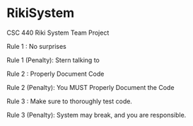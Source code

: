 # RikiSystem
CSC 440 Riki System Team Project

Rule 1 : No surprises

Rule 1 (Penalty): Stern talking to

Rule 2 : Properly Document Code

Rule 2 (Penalty): You MUST Properly Document the Code

Rule 3 : Make sure to thoroughly test code.

Rule 3 (Penalty): System may break, and you are responsible.
